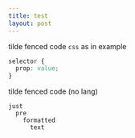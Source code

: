 ```yaml
---
title: test
layout: post
---
```


tilde fenced code `css` as in example

~~~ css
selector {
  prop: value;
}
~~~

tilde fenced code (no lang)

~~~
just
  pre
    formatted
      text
~~~

